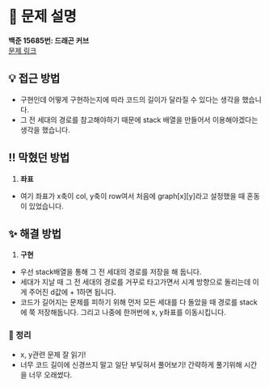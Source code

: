# 📌 문제 설명

**백준 15685번: 드래곤 커브**  
[문제 링크](https://www.acmicpc.net/problem/15685)

## 💡 접근 방법

- 구현인데 어떻게 구현하는지에 따라 코드의 길이가 달라질 수 있다는 생각을 했습니다.
- 그 전 세대의 경로를 참고해야하기 때문에 stack 배열을 만들어서 이용해야겠다는 생각을 했습니다.

## ‼️ 막혔던 방법

1. **좌표**

- 여기 좌표가 x축이 col, y축이 row여서 처음에 graph[x][y]라고 설정했을 때 혼동이 있었습니다.

## ✨ 해결 방법

1. **구현**

- 우선 stack배열을 통해 그 전 세대의 경로를 저장을 해 둡니다.
- 세대가 지날 때 그 전 세대의 경로를 거꾸로 타고가면서 시계 방향으로 돌리는데 이게 주어진 d값에 + 1하면 됩니다.
- 코드가 길어지는 문제를 피하기 위해 먼저 모든 세대를 다 돌았을 때 경로를 stack에 쭉 저장해둡니다. 그리고 나중에 한꺼번에 x, y좌표를 이동시킵니다.

### 📌 정리

- x, y관련 문제 잘 읽기!
- 너무 코드 길이에 신경쓰지 말고 일단 부딪혀서 풀어보기! 간략하게 풀기위해 시간을 너무 오래썼다.
